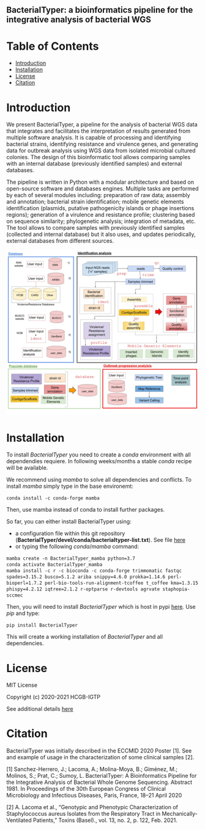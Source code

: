 ## BacterialTyper: a bioinformatics pipeline for the integrative analysis of bacterial WGS 

# Table of Contents

- [Introduction](#introduction)
- [Installation](#installation)
- [License](#license)
- [Citation](#citation)

# Introduction

We present BacterialTyper, a pipeline for the analysis of bacterial WGS data that integrates and facilitates the interpretation of results generated from multiple software analysis. It is capable of processing and identifying bacterial strains, identifying resistance and virulence genes, and generating data for outbreak analysis using WGS data from isolated microbial cultured colonies. The design of this bioinformatic tool allows comparing samples with an internal database (previously identified samples) and external databases.  

The pipeline is written in Python with a modular architecture and based on open-source software and databases engines. Multiple tasks are performed by each of several modules including: preparation of raw data; assembly and annotation; bacterial strain identification; mobile genetic elements identification (plasmids, putative pathogenicity islands or phage insertions regions); generation of a virulence and resistance profile; clustering based on sequence similarity; phylogenetic analysis; integration of metadata, etc. The tool allows to compare samples with previously identified samples (collected and internal database) but it also uses, and updates periodically, external databases from different sources. 

![Workflow](docs/source/images/workflow/all.jpg "BacterialTyper pipeline")

# Installation

To install _BacterialTyper_ you need to create a _conda_ environment with all dependendies requiere. In following weeks/months a stable _conda_ recipe will be available. 

We recommend using _mamba_ to solve all dependencies and conflicts. To install _mamba_ simply type in the base environemt:

```
conda install -c conda-forge mamba
```
Then, use mamba instead of conda to install further packages.

So far, you can either install BacterialTyper using:
- a configuration file within this git repository (**BacterialTyper/devel/conda/bacterialtyper-list.txt**). See file [here](https://github.com/HCGB-IGTP/BacterialTyper/blob/master/devel/conda/bacterialtyper-list.txt)
- or typing the following _conda_/_mamba_ command:

```
mamba create -n BacterialTyper_mamba python=3.7
conda activate BacterialTyper_mamba
mamba install -c r -c bioconda -c conda-forge trimmomatic fastqc spades=3.15.2 busco=5.1.2 ariba snippy=4.6.0 prokka=1.14.6 perl-bioperl=1.7.2 perl-bio-tools-run-alignment-tcoffee t_coffee kma=1.3.15 phispy=4.2.12 iqtree=2.1.2 r-optparse r-devtools agrvate staphopia-sccmec 
```

Then, you will need to install _BacterialTyper_ which is host in pypi [here](https://pypi.org/project/BacterialTyper/). Use _pip_ and type:

```
pip install BacterialTyper
```

This will create a working installation of _BacterialTyper_ and all dependencies.


# License

MIT License

Copyright (c) 2020-2021 HCGB-IGTP

See additional details [here](./LICENSE)

# Citation

BacterialTyper was initially described in the ECCMID 2020 Poster [1]. See and example of usage in the characterization of some clinical samples [2].

[1] Sanchez-Herrero, J.; Lacoma, A.; Molina-Moya, B.; Giménez, M.; Molinos, S.; Prat, C.; Sumoy, L. BacterialTyper: A Bioinformatics Pipeline for the Integrative Analysis of Bacterial Whole Genome Sequencing. Abstract 1981. In Proceedings of the 30th European Congress of Clinical Microbiology and Infectious Diseases, Paris, France, 18–21 April 2020

[2] A. Lacoma et al., “Genotypic and Phenotypic Characterization of Staphylococcus aureus Isolates from the Respiratory Tract in Mechanically-Ventilated Patients,” Toxins (Basel)., vol. 13, no. 2, p. 122, Feb. 2021.
